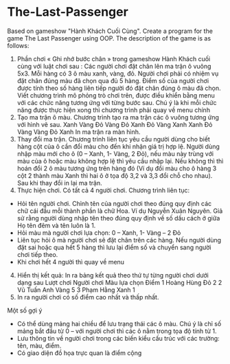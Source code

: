 # The-Last-Passenger
Based on gameshow "Hành Khách Cuối Cùng".
Create a program for the game The Last Passenger using OOP. The description of the game is as follows: 
1) Phần chơi « Ghi nhớ bước chân » trong gameshow Hành Khách cuối cùng với luật chơi sau : Các người chơi đặt chân lên ma trận ô vuông 5x3. Mỗi hàng có 3 ô màu xanh, vàng, đỏ. Người chơi phải có nhiệm vụ đặt chân đúng màu đã chọn qua đủ 5 hàng. Điểm số của người chơi được tính theo số hàng liên tiếp người đó đặt chân đúng ô màu đã chọn.  
Viết chương trình mô phỏng trò chơi trên, được điều khiển bằng menu với các chức năng tương ứng với từng bước sau. Chú ý là khi mỗi chức năng được thực hiện xong thì chương trình phải quay về menu chính
1)	Tạo ma trận ô màu. Chương trình tạo ra ma trận các ô vuông tương ứng với hình vẽ sau.
Xanh	Vàng	Đỏ
Vàng	Đỏ	Xanh
Đỏ	Vàng	Xanh
Xanh	Đỏ	Vàng
Vàng	Đỏ	Xanh
	In ma trận ra màn hình.
2)	Thay đổi ma trận. Chương trình liên tục yêu cầu người dùng cho biết hàng cột của ô cần đổi màu cho đến khi nhận giá trị hợp lệ. Người dùng nhập màu mới cho ô  (0 – Xanh, 1- Vàng, 2 Đỏ), nếu màu này trùng với màu của ô hoặc màu không hợp lệ thì yêu cầu nhập lại. Nếu không thì thì hoán đổi 2 ô màu tương ứng trên hàng đó (Ví dụ đổi màu cho ô hàng 3 cột 2 thành màu Xanh thì hai ô ở tọa độ 3,2 và 3,3 đổi chỗ cho nhau). Sau khi thay đổi in lại ma trận.
3)	Thực hiện chơi. Có tất cả 4 người chơi. Chương trình liên tục:
-	Hỏi tên người chơi. Chỉnh tên của người chơi theo đúng quy định các chữ cái đầu mỗi thành phần là chữ Hoa. Ví dụ Nguyễn Xuân Nguyên. Giả sử rằng người dùng nhập tên theo đúng quy định về số dấu cách ở giữa Họ tên đêm và tên luôn là 1.
-	Hỏi màu mà người chơi lựa chọn: 0 – Xanh, 1- Vàng – 2 Đỏ
-	Liên tục hỏi ô mà người chơi sẽ đặt chân trên các hàng. Nếu người dùng đặt sai hoặc qua hết 5 hàng thì lưu lại điểm số và chuyển sang người chơi tiếp theo. 
-	Khi chơi hết 4 người thì quay về menu
4)	Hiển thị kết quả: In ra bảng kết quả theo thứ tự từng người chơi dưới dạng sau
Lượt chơi      Người chơi      Màu lựa chọn   Điểm
1                   Hoàng Hùng     Đỏ                    2
2                   Vũ Tuấn Anh    Vàng                5
3                   Phạm Hằng       Xanh                1    
5)	In ra người chơi có số điểm cao nhất và thấp nhất.
     
Một số gợi ý
- Có thể dùng mảng hai chiều để lưu trạng thái các ô màu. Chú ý là chỉ số mảng bắt đầu từ 0 – với người chơi thì các ô nằm trong tọa độ tính từ 1.
- Lưu thông tin về người chơi trong các biến kiểu cấu trúc với các trường: tên, màu, điểm.
- Có giao diện đồ họa trực quan là điểm cộng
